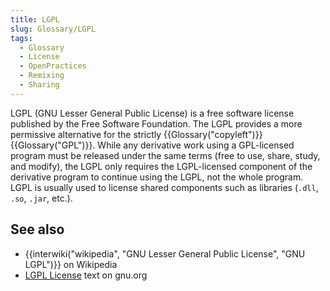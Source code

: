 ```yaml
---
title: LGPL
slug: Glossary/LGPL
tags:
  - Glossary
  - License
  - OpenPractices
  - Remixing
  - Sharing
---
```

LGPL (GNU Lesser General Public License) is a free software license published by the Free Software Foundation. The LGPL provides a more permissive alternative for the strictly {{Glossary("copyleft")}} {{Glossary("GPL")}}. While any derivative work using a GPL-licensed program must be released under the same terms (free to use, share, study, and modify), the LGPL only requires the LGPL-licensed component of the derivative program to continue using the LGPL, not the whole program. LGPL is usually used to license shared components such as libraries (`.dll`, `.so`, `.jar`, etc.).

## See also

- {{interwiki("wikipedia", "GNU Lesser General Public License", "GNU LGPL")}} on Wikipedia
- [LGPL License](https://www.gnu.org/licenses/lgpl-3.0.html) text on gnu.org
